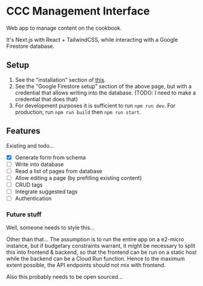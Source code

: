 # CCC Management Interface

Web app to manage content on the cookbook.

It's Next.js with React + TailwindCSS, while interacting with a Google Firestore database.

## Setup

1. See the "installation" section of [this](https://github.com/creativecomputingcookbook/cwp-11ty/wiki/Development-Environment-Setup).
2. See the "Google Firestore setup" section of the above page, but with a credential that allows writing into the database. (TODO: I need to make a credential that does that)
3. For development purposes it is sufficient to run `npm run dev`. For production, run `npm run build` then `npm run start`.

## Features

Existing and todo...

- [x] Generate form from schema
- [ ] Write into database
- [ ] Read a list of pages from database
- [ ] Allow editing a page (by prefilling existing content)
- [ ] CRUD tags
- [ ] Integrate suggested tags
- [ ] Authentication

### Future stuff

Well, someone needs to style this...

Other than that... The assumption is to run the entire app on a e2-micro instance, but if budgetary constraints warrant, it might be necessary to split this into frontend & backend, so that the frontend can be run on a static host while the backend can be a Cloud Run function. Hence to the maximum extent possible, the API endpoints should not mix with frontend.

Also this probably needs to be open sourced...